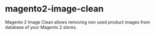 # magento2-image-clean
Magento 2 Image Clean allows removing non used product images from database of your Magento 2 stores.

